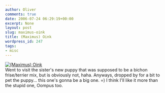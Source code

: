 ```yaml
---
author: Oliver
comments: true
date: 2006-07-24 06:29:19+00:00
excerpt: None
layout: post
slug: maximus-oink
title: (Maximus) Oink
wordpress_id: 247
tags:
- misc
---
```


<a href="http://www.flickr.com/photos/owiber/196789881/" title="(Maximus) Oink"><img src="http://static.flickr.com/68/196789881_0cfbe98f47.jpg" alt="(Maximus) Oink" /></a>
<br />Went to visit the sister's new puppy that was supposed to be a bichon frise/terrier mix, but is obviously not, haha.  Anyways, dropped by for a bit to pet the puppy... this one's gonna be a big one. =)  I think I'll like it more than the stupid one, Oompus too.